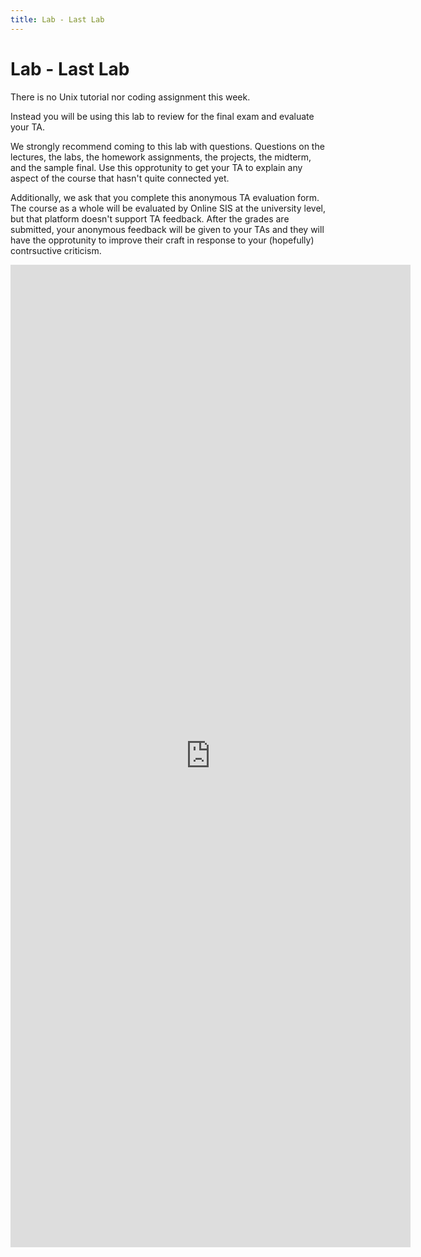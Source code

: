 ```yaml
---
title: Lab - Last Lab
---
```


# Lab - Last Lab

There is no Unix tutorial nor coding assignment this week.

Instead you will be using this lab to review for the final exam and evaluate your TA.

We strongly recommend coming to this lab with questions. Questions on the lectures, the labs, the homework assignments, the projects, the midterm, and the sample final. Use this opprotunity to get your TA to explain any aspect of the course that hasn't quite connected yet.

Additionally, we ask that you complete this anonymous TA evaluation form. The course as a whole will be evaluated by Online SIS at the university level, but that platform doesn't support TA feedback. After the grades are submitted, your anonymous feedback will be given to your TAs and they will have the opprotunity to improve their craft in response to your (hopefully) contrsuctive criticism. 

<iframe src="https://docs.google.com/forms/d/e/1FAIpQLSclIfjqeLgVg0aG7npviLOxgROyNQocsPCQ-0lHx5mdhsgOVQ/viewform?embedded=true" width="640" height="1572" frameborder="0" marginheight="0" marginwidth="0">Loading…</iframe>